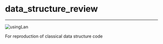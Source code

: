 # data_structure_review 
 <hr/>
 
 ![usingLan](https://img.shields.io/badge/JAVA/C/C++/Python-etc..+-green.svg)
 
For reproduction of classical data structure code
